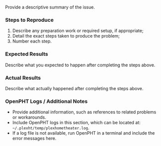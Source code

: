 Provide a descriptive summary of the issue.

### Steps to Reproduce

1. Describe any preparation work or required setup, if appropriate;
2. Detail the exact steps taken to produce the problem;
3. Number each step.

### Expected Results

Describe what you expected to happen after completing the steps above.

### Actual Results

Describe what actually happened after completing the steps above.

### OpenPHT Logs / Additional Notes

* Provide additional information, such as references to related problems or workarounds.
* Include OpenPHT logs in this section, which can be located at: `~/.plexht/temp/plexhometheater.log`.
* If a log file is not available, run OpenPHT in a terminal and include the error messages here.
